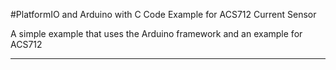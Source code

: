 #PlatformIO and Arduino with C Code Example for ACS712 Current Sensor

A simple example that uses the Arduino framework and an example for ACS712
*************************